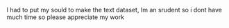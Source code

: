 I had to put my sould to make the text dataset, Im an srudent so i dont have much time so please appreciate my work
